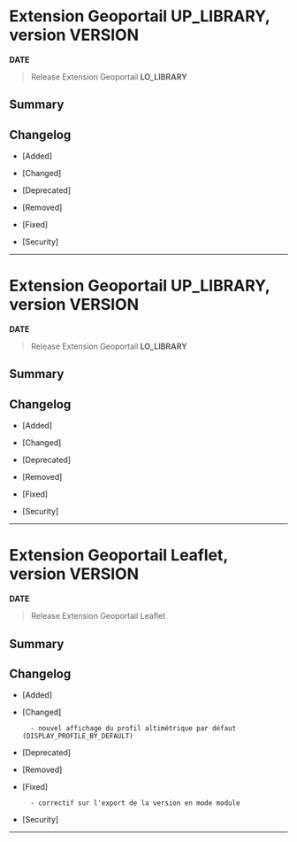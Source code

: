 
# Extension Geoportail __UP_LIBRARY__, version __VERSION__

**__DATE__**
> Release Extension Geoportail __LO_LIBRARY__

## Summary

## Changelog

* [Added]

* [Changed]

* [Deprecated]

* [Removed]

* [Fixed]

* [Security]

---


# Extension Geoportail __UP_LIBRARY__, version __VERSION__

**__DATE__**
> Release Extension Geoportail __LO_LIBRARY__

## Summary

## Changelog

* [Added]

* [Changed]

* [Deprecated]

* [Removed]

* [Fixed]

* [Security]

---


# Extension Geoportail Leaflet, version __VERSION__

**__DATE__**
> Release Extension Geoportail Leaflet

## Summary

## Changelog

* [Added]

* [Changed]

        - nouvel affichage du profil altimétrique par défaut (DISPLAY_PROFILE_BY_DEFAULT)

* [Deprecated]

* [Removed]

* [Fixed]

        - correctif sur l'export de la version en mode module

* [Security]

---
